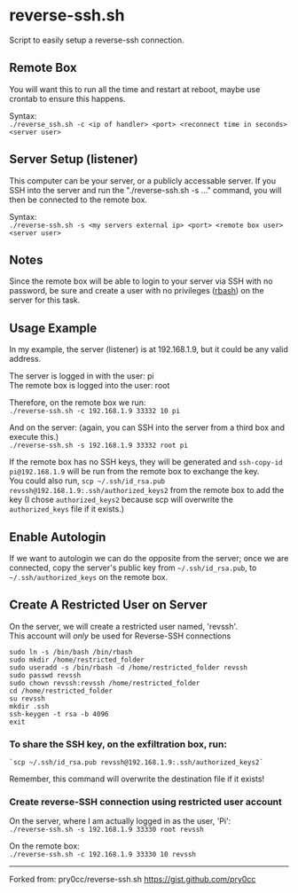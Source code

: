 # reverse-ssh.sh
Script to easily setup a reverse-ssh connection.

## Remote Box
You will want this to run all the time and restart at reboot, maybe use crontab to ensure this happens.

Syntax:  
`./reverse_ssh.sh -c <ip of handler> <port> <reconnect time in seconds> <server user>`
	
## Server Setup (listener)
This computer can be your server, or a publicly accessable server. If you SSH into the server and run the "./reverse-ssh.sh -s ..." command, you will then be connected to the remote box.

Syntax:  
`./reverse-ssh.sh -s <my servers external ip> <port> <remote box user> <server user>`

## Notes
Since the remote box will be able to login to your server via SSH with no password, be sure and create a user with no privileges ([rbash](http://man.he.net/man1/rbash)) on the server for this task.

## Usage Example
In my example, the server (listener) is at 192.168.1.9, but it could be any valid address.

The server is logged in with the user: pi  
The remote box is logged into the user: root

Therefore, on the remote box we run:  
`./reverse-ssh.sh -c 192.168.1.9 33332 10 pi`

And on the server: (again, you can SSH into the server from a third box and execute this.)  
`./reverse-ssh.sh -s 192.168.1.9 33332 root pi`

If the remote box has no SSH keys, they will be generated and `ssh-copy-id pi@192.168.1.9` will be run from the remote box to exchange the key.  
You could also run, `scp ~/.ssh/id_rsa.pub revssh@192.168.1.9:.ssh/authorized_keys2` from the remote box to add the key (I chose `authorized_keys2` because scp will overwrite the `authorized_keys` file if it exists.) 

## Enable Autologin
If we want to autologin we can do the opposite from the server; once we are connected, copy the server's public key from `~/.ssh/id_rsa.pub`, to `~/.ssh/authorized_keys` on the remote box.  

## Create A Restricted User on Server

On the server, we will create a restricted user named, 'revssh'.  
This account will _only_ be used for Reverse-SSH connections

    sudo ln -s /bin/bash /bin/rbash
    sudo mkdir /home/restricted_folder
    sudo useradd -s /bin/rbash -d /home/restricted_folder revssh
    sudo passwd revssh
    sudo chown revssh:revssh /home/restricted_folder
    cd /home/restricted_folder
    su revssh
    mkdir .ssh
    ssh-keygen -t rsa -b 4096
    exit

### To share the SSH key, on the exfiltration box, run:  
    `scp ~/.ssh/id_rsa.pub revssh@192.168.1.9:.ssh/authorized_keys2`  
Remember, this command will overwrite the destination file if it exists!

### Create reverse-SSH connection using restricted user account
On the server, where I am actually logged in as the user, 'Pi':  
    `./reverse-ssh.sh -s 192.168.1.9 33330 root revssh`

On the remote box:  
    `./reverse-ssh.sh -c 192.168.1.9 33330 10 revssh`


***
Forked from: pry0cc/reverse-ssh.sh https://gist.github.com/pry0cc
